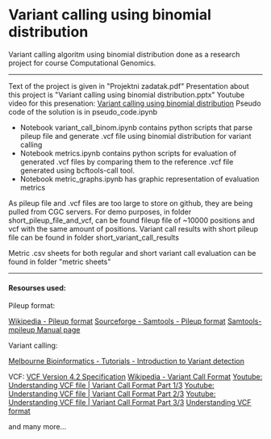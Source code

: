 
# Variant calling using binomial distribution

Variant calling algoritm using binomial distribution done as a research project for course Computational Genomics.

------------
Text of the project is given in "Projektni zadatak.pdf"
Presentation about this project is "Variant calling using binomial distribution.pptx"
Youtube video for this presenation: [Variant calling using binomial distribution](https://www.youtube.com/watch?v=J-Ce-A3Jj40)
Pseudo code of the solution is in pseudo_code.ipynb

- Notebook variant_call_binom.ipynb contains python scripts that parse pileup file and generate .vcf file using binomial distribution for variant calling
- Notebook metrics.ipynb contains python scripts for evaluation of generated .vcf files by comparing them to the reference .vcf file generated using bcftools-call tool.
- Notebook metric_graphs.ipynb has graphic representation of evaluation metrics

As pileup file and .vcf files are too large to store on github, they are being pulled from CGC servers.
For demo purposes, in folder short_pileup_file_and_vcf, can be found fileup file of ~10000 positions and vcf with the same amount of positions.
Variant call results with short pileup file can be found in folder short_variant_call_results

Metric .csv sheets for both regular and short variant call evaluation can be found in folder "metric sheets"

------------

#### Resourses used:

Pileup format:

[Wikipedia - Pileup format](https://en.wikipedia.org/wiki/Pileup_format)
[Sourceforge - Samtools - Pileup format](http://samtools.sourceforge.net/pileup.shtml)
[Samtools-mpileup Manual page](http://www.htslib.org/doc/samtools-mpileup.html)

Variant calling:

[Melbourne Bioinformatics - Tutorials - Introduction to Variant detection](https://www.melbournebioinformatics.org.au/tutorials/tutorials/var_detect_advanced/var_detect_advanced_background/)

VCF:
[VCF Version 4.2 Specification](https://samtools.github.io/hts-specs/VCFv4.2.pdf)
[Wikipedia - Variant Call Format](https://en.wikipedia.org/wiki/Variant_Call_Format)
[Youtube: Understanding VCF file | Variant Call Format Part 1/3](https://www.youtube.com/watch?v=xHPm0DKAS7c)
[Youtube: Understanding VCF file | Variant Call Format Part 2/3](https://www.youtube.com/watch?v=WV3Pls1_z_4)
[Youtube: Understanding VCF file | Variant Call Format Part 3/3](https://www.youtube.com/watch?v=2P4EItXCtFI)
[Understanding VCF format](https://www.ebi.ac.uk/training/online/courses/human-genetic-variation-introduction/variant-identification-and-analysis/understanding-vcf-format/)

and many more...

